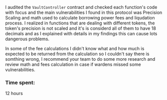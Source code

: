 I audited the `VaultController` contract and checked each function's code with focus and the main vulnerabilities I found in this protocol was Precision Scaling and math used to calculate borrowing power fees and liqudation process. I realized in functions that are dealing with different tokens, the token's precision is not scaled and it's is considerd all of them to have 18 decimals and as I explained with details in my findings this can cause lots dangerous problems.

In some of the fee calculations I didn't know what and how much is expected to be returned from the calculation so I couldn't say there is somthing wrong, I recommend your team to do some more research and review math and fees calculation in case if wardens missed some vulnerabilities.

### Time spent:
12 hours
